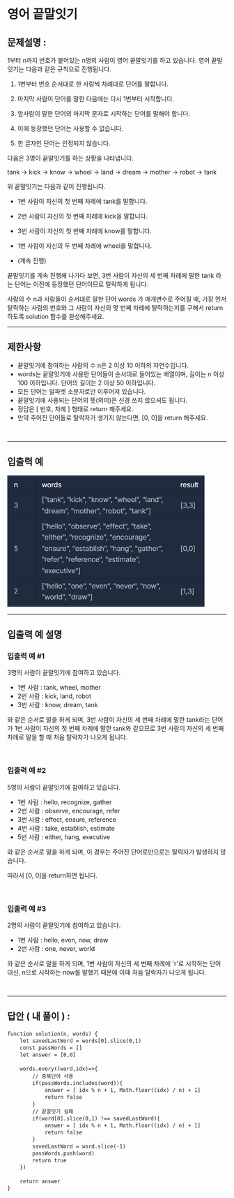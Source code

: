 # 영어 끝말잇기

## 문제설명 :

1부터 n까지 번호가 붙어있는 n명의 사람이 영어 끝말잇기를 하고 있습니다. 영어 끝말잇기는 다음과 같은 규칙으로 진행됩니다.

1. 1번부터 번호 순서대로 한 사람씩 차례대로 단어를 말합니다.

2. 마지막 사람이 단어를 말한 다음에는 다시 1번부터 시작합니다.

3. 앞사람이 말한 단어의 마지막 문자로 시작하는 단어를 말해야 합니다.

4. 이에 등장했던 단어는 사용할 수 없습니다.

5. 한 글자인 단어는 인정되지 않습니다.

다음은 3명이 끝말잇기를 하는 상황을 나타냅니다.

tank → kick → know → wheel → land → dream → mother → robot → tank

위 끝말잇기는 다음과 같이 진행됩니다.

- 1번 사람이 자신의 첫 번째 차례에 tank를 말합니다.

- 2번 사람이 자신의 첫 번째 차례에 kick을 말합니다.

- 3번 사람이 자신의 첫 번째 차례에 know를 말합니다.

- 1번 사람이 자신의 두 번째 차례에 wheel을 말합니다.

- (계속 진행)

끝말잇기를 계속 진행해 나가다 보면, 3번 사람이 자신의 세 번째 차례에 말한 tank 라는 단어는 이전에 등장했던 단어이므로 탈락하게 됩니다.

사람의 수 n과 사람들이 순서대로 말한 단어 words 가 매개변수로 주어질 때, 가장 먼저 탈락하는 사람의 번호와 그 사람이 자신의 몇 번째 차례에 탈락하는지를 구해서 return 하도록 solution 함수를 완성해주세요.

---

## 제한사항

- 끝말잇기에 참여하는 사람의 수 n은 2 이상 10 이하의 자연수입니다.
- words는 끝말잇기에 사용한 단어들이 순서대로 들어있는 배열이며, 길이는 n 이상 100 이하입니다.
  단어의 길이는 2 이상 50 이하입니다.
- 모든 단어는 알파벳 소문자로만 이루어져 있습니다.
- 끝말잇기에 사용되는 단어의 뜻(의미)은 신경 쓰지 않으셔도 됩니다.
- 정답은 [ 번호, 차례 ] 형태로 return 해주세요.
- 만약 주어진 단어들로 탈락자가 생기지 않는다면, [0, 0]을 return 해주세요.

<br/>

---

## 입출력 예

<img src ='영어 끝말잇기.png'>

<br/>

---

## 입출력 예 설명

### 입출력 예 #1

3명의 사람이 끝말잇기에 참여하고 있습니다.

- 1번 사람 : tank, wheel, mother
- 2번 사람 : kick, land, robot
- 3번 사람 : know, dream, tank

와 같은 순서로 말을 하게 되며, 3번 사람이 자신의 세 번째 차례에 말한 tank라는 단어가 1번 사람이 자신의 첫 번째 차례에 말한 tank와 같으므로 3번 사람이 자신의 세 번째 차례로 말을 할 때 처음 탈락자가 나오게 됩니다.

<br/>

### 입출력 예 #2

5명의 사람이 끝말잇기에 참여하고 있습니다.

- 1번 사람 : hello, recognize, gather
- 2번 사람 : observe, encourage, refer
- 3번 사람 : effect, ensure, reference
- 4번 사람 : take, establish, estimate
- 5번 사람 : either, hang, executive

와 같은 순서로 말을 하게 되며, 이 경우는 주어진 단어로만으로는 탈락자가 발생하지 않습니다.

따라서 [0, 0]을 return하면 됩니다.

<br/>

### 입출력 예 #3

2명의 사람이 끝말잇기에 참여하고 있습니다.

- 1번 사람 : hello, even, now, draw
- 2번 사람 : one, never, world

와 같은 순서로 말을 하게 되며, 1번 사람이 자신의 세 번째 차례에 'r'로 시작하는 단어 대신, n으로 시작하는 now를 말했기 때문에 이때 처음 탈락자가 나오게 됩니다.

<br/>

---

## 답안 ( 내 풀이 ) :

```
function solution(n, words) {
    let savedLastWord = words[0].slice(0,1)
    const passWords = []
    let answer = [0,0]

    words.every((word,idx)=>{
        // 중복단어 사용
        if(passWords.includes(word)){
            answer = [ idx % n + 1, Math.floor((idx) / n) + 1]
            return false
        }
        // 끝말잇기 실패
        if(word[0].slice(0,1) !== savedLastWord){
            answer = [ idx % n + 1, Math.floor((idx) / n) + 1]
            return false
        }
        savedLastWord = word.slice(-1)
        passWords.push(word)
        return true
    })

    return answer
}
```
